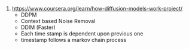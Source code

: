 1. https://www.coursera.org/learn/how-diffusion-models-work-project/
   - DDPM
   - Context based Noise Removal
   - DDIM (Faster)
   - Each time stamp is dependent upon previous one
   - timestamp follows a markov chain process
